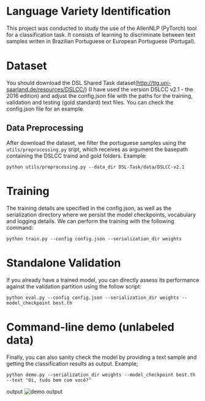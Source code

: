 
# Language Variety Identification 

This project was conducted to study the use of the AllenNLP (PyTorch) tool for a classification task. It consists of learning to discriminate between text samples writen in Brazilian Portuguese or European Portuguese (Portugal).


# Dataset
You should download the DSL Shared Task dataset(http://ttg.uni-saarland.de/resources/DSLCC/) (I have used the version DSLCC v2.1 - the 2016 edition) and adjust the config.json file with the paths for the training, validation and testing (gold standard) text files. You can check the config.json file for an example.

## Data Preprocessing
After download the dataset, we filter the portuguese samples using the `utils/preprocessing.py` sript, which receives as argument the basepath containing the DSLCC traind and gold folders. 
Example:
```
python utils/preprocessing.py --data_dir DSL-Task/data/DSLCC-v2.1
```
# Training
The training details are specified in the config.json, as well as the serialization directory where we persist the model checkpoints, vocabulary and logging details. We can perform the training with the following command:
```
python train.py --config config.json --serialization_dir weights
```

# Standalone Validation
If you already have a trained model, you can directly assess its performance against the validation partition using the follow script:

```
python eval.py --config config.json --serialization_dir weights --model_checkpoint best.th
```

# Command-line demo (unlabeled data)
Finally, you can also sanity check the model by providing a text sample and getting the classification results as output.
Example;
```
python demo.py --serialization_dir weights --model_checkpoint best.th --text "Oi, tudo bem com você?"
```
output
![demo output](https://github.com/wellescastro/language_variety_classification/raw/master/demo-example-output.png)
